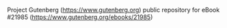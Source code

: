Project Gutenberg (https://www.gutenberg.org) public repository for eBook #21985 (https://www.gutenberg.org/ebooks/21985)
